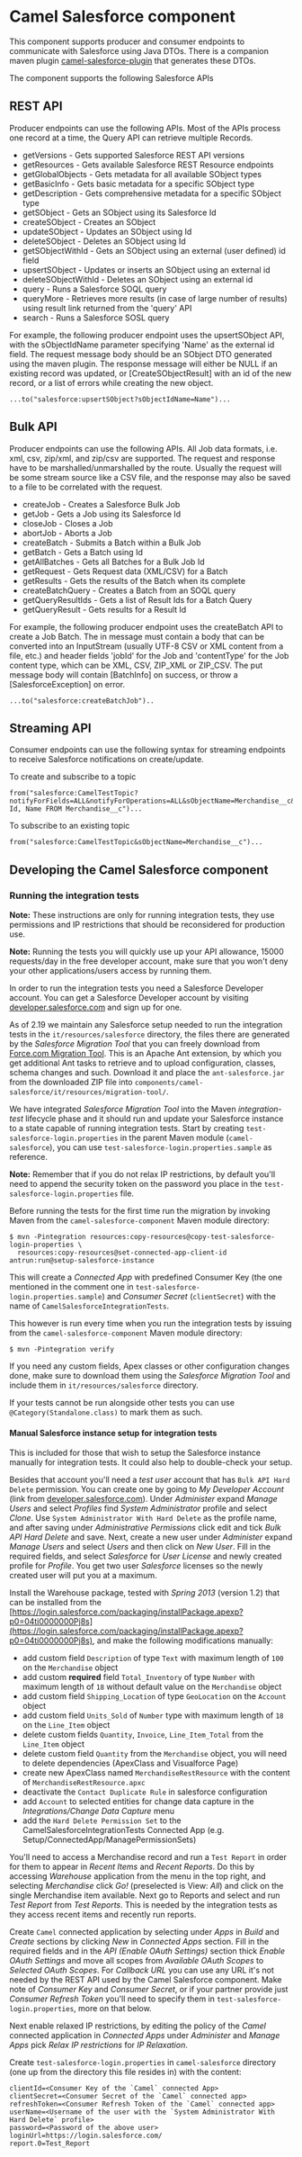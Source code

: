 # Camel Salesforce component #

This component supports producer and consumer endpoints to communicate with Salesforce using Java DTOs. 
There is a companion maven plugin [camel-salesforce-plugin](https://github.com/apache/camel/tree/master/components/camel-salesforce/camel-salesforce-maven-plugin) that generates these DTOs. 

The component supports the following Salesforce APIs

## REST API ##

Producer endpoints can use the following APIs. Most of the APIs process one record at a time, the Query API can retrieve multiple Records. 

* getVersions - Gets supported Salesforce REST API versions
* getResources - Gets available Salesforce REST Resource endpoints
* getGlobalObjects - Gets metadata for all available SObject types
* getBasicInfo - Gets basic metadata for a specific SObject type
* getDescription - Gets comprehensive metadata for a specific SObject type
* getSObject - Gets an SObject using its Salesforce Id
* createSObject - Creates an SObject
* updateSObject - Updates an SObject using Id
* deleteSObject - Deletes an SObject using Id
* getSObjectWithId - Gets an SObject using an external (user defined) id field
* upsertSObject - Updates or inserts an SObject using an external id
* deleteSObjectWithId - Deletes an SObject using an external id
* query - Runs a Salesforce SOQL query
* queryMore - Retrieves more results (in case of large number of results) using result link returned from the 'query' API
* search - Runs a Salesforce SOSL query

For example, the following producer endpoint uses the upsertSObject API, with the sObjectIdName parameter specifying 'Name' as the external id field. 
The request message body should be an SObject DTO generated using the maven plugin. 
The response message will either be NULL if an existing record was updated, or [CreateSObjectResult] with an id of the new record, or a list of errors while creating the new object.

	...to("salesforce:upsertSObject?sObjectIdName=Name")...

## Bulk API ##

Producer endpoints can use the following APIs. All Job data formats, i.e. xml, csv, zip/xml, and zip/csv are supported. 
The request and response have to be marshalled/unmarshalled by the route. Usually the request will be some stream source like a CSV file, 
and the response may also be saved to a file to be correlated with the request. 

* createJob - Creates a Salesforce Bulk Job
* getJob - Gets a Job using its Salesforce Id
* closeJob - Closes a Job
* abortJob - Aborts a Job
* createBatch - Submits a Batch within a Bulk Job
* getBatch - Gets a Batch using Id
* getAllBatches - Gets all Batches for a Bulk Job Id
* getRequest - Gets Request data (XML/CSV) for a Batch
* getResults - Gets the results of the Batch when its complete
* createBatchQuery - Creates a Batch from an SOQL query
* getQueryResultIds - Gets a list of Result Ids for a Batch Query
* getQueryResult - Gets results for a Result Id

For example, the following producer endpoint uses the createBatch API to create a Job Batch. 
The in message must contain a body that can be converted into an InputStream (usually UTF-8 CSV or XML content from a file, etc.) and header fields 'jobId' for the Job and 'contentType' for the Job content type, which can be XML, CSV, ZIP\_XML or ZIP\_CSV. The put message body will contain [BatchInfo] on success, or throw a [SalesforceException] on error.

	...to("salesforce:createBatchJob")..

## Streaming API ##

Consumer endpoints can use the following syntax for streaming endpoints to receive Salesforce notifications on create/update. 

To create and subscribe to a topic

	from("salesforce:CamelTestTopic?notifyForFields=ALL&notifyForOperations=ALL&sObjectName=Merchandise__c&updateTopic=true&sObjectQuery=SELECT Id, Name FROM Merchandise__c")...

To subscribe to an existing topic

	from("salesforce:CamelTestTopic&sObjectName=Merchandise__c")...

## Developing the Camel Salesforce component

### Running the integration tests

**Note:** These instructions are only for running integration tests, they use permissions and IP restrictions that should be reconsidered for production use. 

**Note:** Running the tests you will quickly use up your API allowance, 15000 requests/day in the free developer account, make sure that you won't deny your other applications/users access by running them.

In order to run the integration tests you need a Salesforce Developer account. You can get a Salesforce Developer account by visiting [developer.salesforce.com](https://developer.salesforce.com/) and sign up for one.

As of 2.19 we maintain any Salesforce setup needed to run the integration tests in the `it/resources/salesforce` directory, the files there are generated by the _Salesforce Migration Tool_ that you can freely download from [Force.com Migration Tool](https://developer.salesforce.com/page/Force.com_Migration_Tool). This is an Apache Ant extension, by which you get additional Ant tasks to retrieve and to upload configuration, classes, schema changes and such. Download it and place the `ant-salesforce.jar` from the downloaded ZIP file into `components/camel-salesforce/it/resources/migration-tool/`.

We have integrated _Salesforce Migration Tool_ into the Maven _integration-test_ lifecycle phase and it should run and update your Salesforce instance to a state capable of running integration tests. Start by creating `test-salesforce-login.properties` in the parent Maven module (`camel-salesforce`), you can use `test-salesforce-login.properties.sample` as reference.

**Note:** Remember that if you do not relax IP restrictions, by default you'll need to append the security token on the password you place in the `test-salesforce-login.properties` file.

Before running the tests for the first time run the migration by invoking Maven from the `camel-salesforce-component` Maven module directory:

    $ mvn -Pintegration resources:copy-resources@copy-test-salesforce-login-properties \
      resources:copy-resources@set-connected-app-client-id antrun:run@setup-salesforce-instance

This will create a _Connected App_ with predefined Consumer Key (the one mentioned in the comment one in `test-salesforce-login.properties.sample`) and _Consumer Secret_ (`clientSecret`) with the name of `CamelSalesforceIntegrationTests`.

This however is run every time when you run the integration tests by issuing from the `camel-salesforce-component` Maven module directory:

    $ mvn -Pintegration verify

If you need any custom fields, Apex classes or other configuration changes done, make sure to download them using the _Salesforce Migration Tool_ and include them in `it/resources/salesforce` directory.

If your tests cannot be run alongside other tests you can use `@Category(Standalone.class)` to mark them as such.

#### Manual Salesforce instance setup for integration tests

This is included for those that wish to setup the Salesforce instance manually for integration tests. It could also help to double-check your setup.

Besides that account you'll need a _test user_ account that has `Bulk API Hard Delete` permission. You can create one by going to _My Developer Account_ (link from [developer.salesforce.com](https://login.salesforce.com/?lt=de)). Under _Administer_ expand _Manage Users_  and select _Profiles_ find _System Administrator_ profile and select _Clone_. Use `System Administrator With Hard Delete` as the profile name, and after saving under _Administrative Permissions_ click edit and tick _Bulk API Hard Delete_ and save. Next, create a new user under _Administer_ expand _Manage Users_  and select _Users_ and then click on _New User_. Fill in the required fields, and select _Salesforce_ for _User License_ and newly created profile for _Profile_. You get two user _Salesforce_ licenses so the newly created user will put you at a maximum.

Install the Warehouse package, tested with _Spring 2013_ (version 1.2) that can be installed from the [https://login.salesforce.com/packaging/installPackage.apexp?p0=04ti0000000Pj8s](https://login.salesforce.com/packaging/installPackage.apexp?p0=04ti0000000Pj8s), and make the following modifications manually:
 - add custom field `Description` of type `Text` with maximum length of `100` on the `Merchandise` object
 - add custom **required** field `Total_Inventory` of type `Number` with maximum length of `18` without default value on the `Merchandise` object
 - add custom field `Shipping_Location` of type `GeoLocation` on the `Account` object
 - add custom field `Units_Sold` of `Number` type with maximum length of `18` on the `Line_Item` object
 - delete custom fields `Quantity`, `Invoice`, `Line_Item_Total` from the `Line_Item` object
 - delete custom field `Quantity` from the `Merchandise` object, you will need to delete dependencies (ApexClass and Visualforce Page)
 - create new ApexClass named `MerchandiseRestResource` with the content of `MerchandiseRestResource.apxc`
 - deactivate the `Contact Duplicate Rule` in salesforce configuration
 - add `Account` to selected entities for change data capture in the _Integrations/Change Data Capture_ menu
 - add the `Hard Delete Permission Set` to the CamelSalesforceIntegrationTests Connected App (e.g. Setup/ConnectedApp/ManagePermissionSets)

You'll need to access a Merchandise record and run a `Test Report` in order for them to appear in _Recent Items_ and _Recent Reports_. Do this by accessing _Warehouse_ application from the menu in the top right, and selecting _Merchandise_ click _Go!_ (preselected is View: _All_) and click on the single Merchandise item available. Next go to Reports and select and run _Test Report_ from _Test Reports_. This is needed by the integration tests as they access recent items and recently run reports.

Create `Camel` connected application by selecting under _Apps_ in _Build_ and _Create_ sections by clicking _New_ in _Connected Apps_ section. Fill in the required fields and in the _API (Enable OAuth Settings)_ section thick _Enable OAuth Settings_ and move all scopes from _Available OAuth Scopes_ to _Selected OAuth Scopes_. For _Callback URL_ you can use any URL it's not needed by the REST API used by the Camel Salesforce component. Make note of _Consumer Key_ and _Consumer Secret_, or if your partner provide just _Consumer Refresh Token_ you'll need to specify them in `test-salesforce-login.properties`,  more on that below.

Next enable relaxed IP restrictions, by editing the policy of the _Camel_ connected application in _Connected Apps_ under _Administer_ and _Manage Apps_ pick _Relax IP restrictions_ for _IP Relaxation_.  

Create `test-salesforce-login.properties` in `camel-salesforce` directory (one up from the directory this file resides in) with the content:

    clientId=<Consumer Key of the `Camel` connected App>
    clientSecret=<Consumer Secret of the `Camel` connected app>
    refreshToken=<Consumer Refresh Token of the `Camel` connected app>
    userName=<Username of the user with the `System Administrator With Hard Delete` profile>
    password=<Password of the above user>
    loginUrl=https://login.salesforce.com/
    report.0=Test_Report


